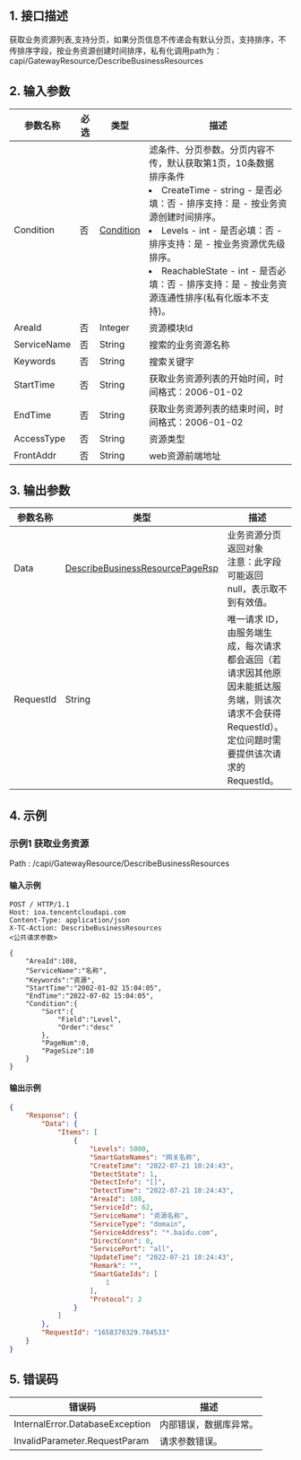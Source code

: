 ## 1. 接口描述




获取业务资源列表,支持分页，如果分页信息不传递会有默认分页，支持排序，不传排序字段，按业务资源创建时间排序，私有化调用path为：capi/GatewayResource/DescribeBusinessResources

## 2. 输入参数


| 参数名称 | 必选 | 类型 | 描述 |
|---------|---------|---------|---------|
| Condition | 否 | [Condition](/开放API/云规范接口/版本：2022-06-01/数据结构.md#Condition) | 滤条件、分页参数。分页内容不传，默认获取第1页，10条数据<br/>排序条件<br/><li>CreateTime - string - 是否必填：否 - 排序支持：是 - 按业务资源创建时间排序。</li><li>Levels - int - 是否必填：否 - 排序支持：是 - 按业务资源优先级排序。</li><li>ReachableState - int - 是否必填：否 - 排序支持：是 - 按业务资源连通性排序(私有化版本不支持)。</li> |
| AreaId | 否 | Integer | 资源模块Id |
| ServiceName | 否 | String | 搜索的业务资源名称 |
| Keywords | 否 | String | 搜索关键字 |
| StartTime | 否 | String | 获取业务资源列表的开始时间，时间格式：2006-01-02 |
| EndTime | 否 | String | 获取业务资源列表的结束时间，时间格式：2006-01-02 |
| AccessType | 否 | String | 资源类型 |
| FrontAddr | 否 | String | web资源前端地址 |

## 3. 输出参数

| 参数名称 | 类型 | 描述 |
|---------|---------|---------|
| Data | [DescribeBusinessResourcePageRsp](/开放API/云规范接口/版本：2022-06-01/数据结构.md#DescribeBusinessResourcePageRsp) | 业务资源分页返回对象<br/>注意：此字段可能返回 null，表示取不到有效值。|
| RequestId | String | 唯一请求 ID，由服务端生成，每次请求都会返回（若请求因其他原因未能抵达服务端，则该次请求不会获得 RequestId）。定位问题时需要提供该次请求的 RequestId。|

## 4. 示例

### 示例1 获取业务资源

Path : /capi/GatewayResource/DescribeBusinessResources

#### 输入示例

```
POST / HTTP/1.1
Host: ioa.tencentcloudapi.com
Content-Type: application/json
X-TC-Action: DescribeBusinessResources
<公共请求参数>

{
    "AreaId":108,
    "ServiceName":"名称",
    "Keywords":"资源",
    "StartTime":"2002-01-02 15:04:05",
    "EndTime":"2022-07-02 15:04:05",	
    "Condition":{
        "Sort":{
            "Field":"Level",
            "Order":"desc"
        },
        "PageNum":0,
        "PageSize":10
    }
}
```

#### 输出示例

```json
{
    "Response": {
        "Data": {
            "Items": [
                {
                    "Levels": 5000,
                    "SmartGateNames": "网关名称",
                    "CreateTime": "2022-07-21 10:24:43",
                    "DetectState": 1,
                    "DetectInfo": "[]",
                    "DetectTime": "2022-07-21 10:24:43",
                    "AreaId": 108,
                    "ServiceId": 62,
                    "ServiceName": "资源名称",
                    "ServiceType": "domain",
                    "ServiceAddress": "*.baidu.com",
                    "DirectConn": 0,
                    "ServicePort": "all",
                    "UpdateTime": "2022-07-21 10:24:43",
                    "Remark": "",
                    "SmartGateIds": [
                        1
                    ],
                    "Protocol": 2
                }
            ]
        },
        "RequestId": "1658370329.784533"
    }
}
```











## 5. 错误码


| 错误码 | 描述 |
|---------|---------|
| InternalError.DatabaseException | 内部错误，数据库异常。 |
| InvalidParameter.RequestParam | 请求参数错误。 |

